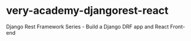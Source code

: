 # very-academy-djangorest-react
Django Rest Framework Series - Build a Django DRF app and React Front-end
